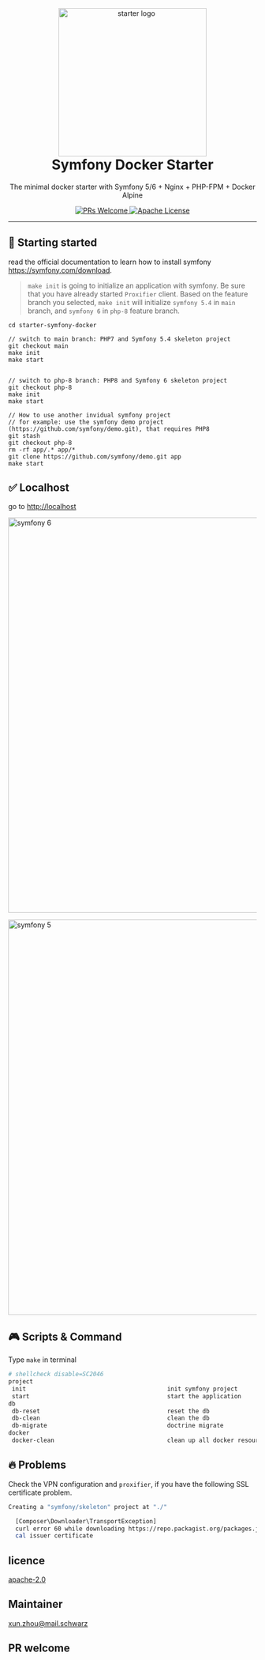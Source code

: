 <div align="center">
    <img src="https://dev.azure.com/schwarzit/a93859d1-1284-447d-9b34-67bc9cd2f7e4/_apis/git/repositories/6af9d3a9
-d48d-42ba-810d-5cac3de6a97f/items?path=/docs/starter_docker.
png&versionDescriptor%5BversionOptions%5D=0&versionDescriptor%5BversionType%5D=0&versionDescriptor%5Bversion%5D=main
&resolveLfs=true&%24format=octetStream&api-version=5.0" alt="starter logo" width="300px">
    <h1 style="font-weight: bolder; margin-top: 0px" class="opacity-75">Symfony Docker Starter</h1>
</div>

<div align="center">
  <p>The minimal docker starter with Symfony 5/6 + Nginx + PHP-FPM + Docker Alpine </p>

  <p>
    <a href="#">
      <img src="https://img.shields.io/badge/PRs-Welcome-brightgreen.svg?style=flat-square" alt="PRs Welcome">
    </a>
    <a href="#">
      <img src="https://img.shields.io/badge/License-Apache-brightgreen.svg?style=flat-square" alt="Apache License">
    </a>
  </p>
</div>

---

## 🚀 Starting started 
read the official documentation to learn how to install symfony <https://symfony.com/download>.
> `make init` is going to initialize an application with symfony. Be sure that you have already started `Proxifier` 
> client. Based on the feature branch you selected, `make init` will initialize `symfony 5.4` in `main` branch, and 
> `symfony 6` in `php-8` feature branch.
```
cd starter-symfony-docker

// switch to main branch: PHP7 and Symfony 5.4 skeleton project 
git checkout main
make init
make start


// switch to php-8 branch: PHP8 and Symfony 6 skeleton project
git checkout php-8
make init
make start

// How to use another invidual symfony project
// for example: use the symfony demo project (https://github.com/symfony/demo.git), that requires PHP8
git stash
git checkout php-8
rm -rf app/.* app/*
git clone https://github.com/symfony/demo.git app
make start
```

## ✅ Localhost

go to [http://localhost](http://localhost)

<img src="https://dev.azure.com/schwarzit/a93859d1-1284-447d-9b34-67bc9cd2f7e4/_apis/git/repositories/6af9d3a9-d48d
-42ba-810d-5cac3de6a97f/items?path=/docs/sf6.png&versionDescriptor%5BversionOptions%5D=0&versionDescriptor%5BversionType%5D=0&versionDescriptor%5Bversion%5D=main&resolveLfs=true&%24format=octetStream&api-version=5.0" alt="symfony 6" width="800px">

<img src="https://dev.azure.com/schwarzit/a93859d1-1284-447d-9b34-67bc9cd2f7e4/_apis/git/repositories/6af9d3a9-d48d
-42ba-810d-5cac3de6a97f/items?path=/docs/sf5.
png&versionDescriptor%5BversionOptions%5D=0&versionDescriptor%5BversionType%5D=0&versionDescriptor%5Bversion%5D=main
&resolveLfs=true&%24format=octetStream&api-version=5.0" alt="symfony 5" width="800px">

## 🎮 Scripts & Command
Type `make` in terminal

```bash
# shellcheck disable=SC2046
project
 init                                        init symfony project
 start                                       start the application
db
 db-reset                                    reset the db
 db-clean                                    clean the db
 db-migrate                                  doctrine migrate
docker
 docker-clean                                clean up all docker resource
```

## 🔥 Problems
Check the VPN configuration and `proxifier`, if you have the following SSL certificate problem.
```bash
Creating a "symfony/skeleton" project at "./"

  [Composer\Downloader\TransportException]
  curl error 60 while downloading https://repo.packagist.org/packages.json: SSL certificate problem: unable to get lo
  cal issuer certificate
```

##  licence
[apache-2.0](https://choosealicense.com/licenses/apache-2.0/)

## Maintainer
[xun.zhou@mail.schwarz](https://vikbert.github.io/)

## PR welcome
